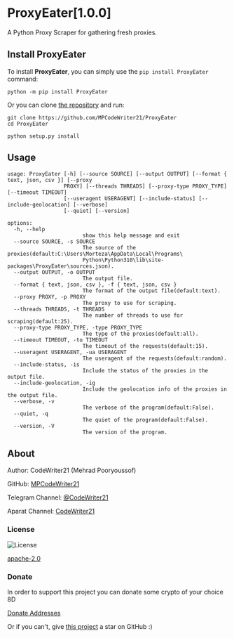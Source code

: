 ProxyEater\[1.0.0\]
==========

A Python Proxy Scraper for gathering fresh proxies.

Install ProxyEater
------------------

To install **ProxyEater**, you can simply use the `pip install ProxyEater` command:

```commandline
python -m pip install ProxyEater
```

Or you can clone [the repository](https://github.com/MPCodeWriter21/ProxyEater) and run:

```commandline
git clone https://github.com/MPCodeWriter21/ProxyEater
cd ProxyEater
```

```commandline
python setup.py install
```

Usage
-----

```
usage: ProxyEater [-h] [--source SOURCE] [--output OUTPUT] [--format { text, json, csv }] [--proxy
                  PROXY] [--threads THREADS] [--proxy-type PROXY_TYPE] [--timeout TIMEOUT]
                  [--useragent USERAGENT] [--include-status] [--include-geolocation] [--verbose]
                  [--quiet] [--version]

options:
  -h, --help
                        show this help message and exit
  --source SOURCE, -s SOURCE
                        The source of the proxies(default:C:\Users\Morteza\AppData\Local\Programs\
                        Python\Python310\lib\site-packages\ProxyEater\sources.json).
  --output OUTPUT, -o OUTPUT
                        The output file.
  --format { text, json, csv }, -f { text, json, csv }
                        The format of the output file(default:text).
  --proxy PROXY, -p PROXY
                        The proxy to use for scraping.
  --threads THREADS, -t THREADS
                        The number of threads to use for scraping(default:25).
  --proxy-type PROXY_TYPE, -type PROXY_TYPE
                        The type of the proxies(default:all).
  --timeout TIMEOUT, -to TIMEOUT
                        The timeout of the requests(default:15).
  --useragent USERAGENT, -ua USERAGENT
                        The useragent of the requests(default:random).
  --include-status, -is
                        Include the status of the proxies in the output file.
  --include-geolocation, -ig
                        Include the geolocation info of the proxies in the output file.
  --verbose, -v
                        The verbose of the program(default:False).
  --quiet, -q
                        The quiet of the program(default:False).
  --version, -V
                        The version of the program.

```

About
-----
Author: CodeWriter21 (Mehrad Pooryoussof)

GitHub: [MPCodeWriter21](https://github.com/MPCodeWriter21)

Telegram Channel: [@CodeWriter21](https://t.me/CodeWriter21)

Aparat Channel: [CodeWriter21](https://www.aparat.com/CodeWriter21)

### License

![License](https://img.shields.io/github/license/MPCodeWriter21/ProxyEater)

[apache-2.0](http://www.apache.org/licenses/LICENSE-2.0)

### Donate

In order to support this project you can donate some crypto of your choice 8D

[Donate Addresses](https://github.com/MPCodeWriter21/ProxyEater/blob/master/DONATE.md)

Or if you can't, give [this project](https://github.com/MPCodeWriter21/ProxyEater) a star on GitHub :)


